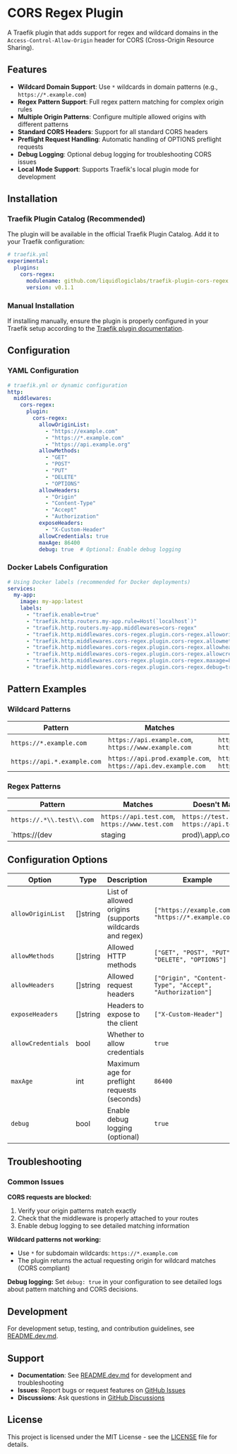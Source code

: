 # CORS Regex Plugin

A Traefik plugin that adds support for regex and wildcard domains in the `Access-Control-Allow-Origin` header for CORS (Cross-Origin Resource Sharing).

## Features

- **Wildcard Domain Support**: Use `*` wildcards in domain patterns (e.g., `https://*.example.com`)
- **Regex Pattern Support**: Full regex pattern matching for complex origin rules
- **Multiple Origin Patterns**: Configure multiple allowed origins with different patterns
- **Standard CORS Headers**: Support for all standard CORS headers
- **Preflight Request Handling**: Automatic handling of OPTIONS preflight requests
- **Debug Logging**: Optional debug logging for troubleshooting CORS issues
- **Local Mode Support**: Supports Traefik's local plugin mode for development

## Installation

### Traefik Plugin Catalog (Recommended)

The plugin will be available in the official Traefik Plugin Catalog. Add it to your Traefik configuration:

```yaml
# traefik.yml
experimental:
  plugins:
    cors-regex:
      modulename: github.com/liquidlogiclabs/traefik-plugin-cors-regex
      version: v0.1.1
```

### Manual Installation

If installing manually, ensure the plugin is properly configured in your Traefik setup according to the [Traefik plugin documentation](https://doc.traefik.io/traefik/plugins/).

## Configuration

### YAML Configuration

```yaml
# traefik.yml or dynamic configuration
http:
  middlewares:
    cors-regex:
      plugin:
        cors-regex:
          allowOriginList:
            - "https://example.com"
            - "https://*.example.com"
            - "https://api.example.org"
          allowMethods:
            - "GET"
            - "POST"
            - "PUT"
            - "DELETE"
            - "OPTIONS"
          allowHeaders:
            - "Origin"
            - "Content-Type"
            - "Accept"
            - "Authorization"
          exposeHeaders:
            - "X-Custom-Header"
          allowCredentials: true
          maxAge: 86400
          debug: true  # Optional: Enable debug logging
```

### Docker Labels Configuration

```yaml
# Using Docker labels (recommended for Docker deployments)
services:
  my-app:
    image: my-app:latest
    labels:
      - "traefik.enable=true"
      - "traefik.http.routers.my-app.rule=Host(`localhost`)"
      - "traefik.http.routers.my-app.middlewares=cors-regex"
      - "traefik.http.middlewares.cors-regex.plugin.cors-regex.alloworiginlist=https://example.com,https://*.example.com"
      - "traefik.http.middlewares.cors-regex.plugin.cors-regex.allowmethods=GET,POST,PUT,DELETE,OPTIONS"
      - "traefik.http.middlewares.cors-regex.plugin.cors-regex.allowheaders=Origin,Content-Type,Accept,Authorization"
      - "traefik.http.middlewares.cors-regex.plugin.cors-regex.allowcredentials=true"
      - "traefik.http.middlewares.cors-regex.plugin.cors-regex.maxage=86400"
      - "traefik.http.middlewares.cors-regex.plugin.cors-regex.debug=true"
```

## Pattern Examples

### Wildcard Patterns

| Pattern | Matches | Doesn't Match |
|---------|---------|---------------|
| `https://*.example.com` | `https://api.example.com`, `https://www.example.com` | `https://example.com`, `https://api.example.org` |
| `https://api.*.example.com` | `https://api.prod.example.com`, `https://api.dev.example.com` | `https://api.example.com`, `https://web.prod.example.com` |

### Regex Patterns

| Pattern | Matches | Doesn't Match |
|---------|---------|---------------|
| `https://.*\\.test\\.com` | `https://api.test.com`, `https://www.test.com` | `https://test.com`, `https://api.test.org` |
| `https://(dev|staging|prod)\\.app\\.com` | `https://dev.app.com`, `https://staging.app.com` | `https://test.app.com`, `https://dev.app.org` |

## Configuration Options

| Option | Type | Description | Example |
|--------|------|-------------|---------|
| `allowOriginList` | []string | List of allowed origins (supports wildcards and regex) | `["https://example.com", "https://*.example.com"]` |
| `allowMethods` | []string | Allowed HTTP methods | `["GET", "POST", "PUT", "DELETE", "OPTIONS"]` |
| `allowHeaders` | []string | Allowed request headers | `["Origin", "Content-Type", "Accept", "Authorization"]` |
| `exposeHeaders` | []string | Headers to expose to the client | `["X-Custom-Header"]` |
| `allowCredentials` | bool | Whether to allow credentials | `true` |
| `maxAge` | int | Maximum age for preflight requests (seconds) | `86400` |
| `debug` | bool | Enable debug logging (optional) | `true` |

## Troubleshooting

### Common Issues

**CORS requests are blocked:**
1. Verify your origin patterns match exactly
2. Check that the middleware is properly attached to your routes
3. Enable debug logging to see detailed matching information

**Wildcard patterns not working:**
- Use `*` for subdomain wildcards: `https://*.example.com`
- The plugin returns the actual requesting origin for wildcard matches (CORS compliant)

**Debug logging:**
Set `debug: true` in your configuration to see detailed logs about pattern matching and CORS decisions.

## Development

For development setup, testing, and contribution guidelines, see [README.dev.md](README.dev.md).

## Support

- **Documentation**: See [README.dev.md](README.dev.md) for development and troubleshooting
- **Issues**: Report bugs or request features on [GitHub Issues](https://github.com/liquidlogiclabs/traefik-plugin-cors-regex/issues)
- **Discussions**: Ask questions in [GitHub Discussions](https://github.com/liquidlogiclabs/traefik-plugin-cors-regex/discussions)

## License

This project is licensed under the MIT License - see the [LICENSE](LICENSE) file for details.
